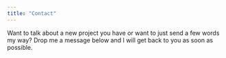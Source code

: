 ```yaml
---
title: "Contact"
---
```

Want to talk about a new project you have or want to just send a few words my way? Drop me a message below and I will get back to you as soon as possible.
